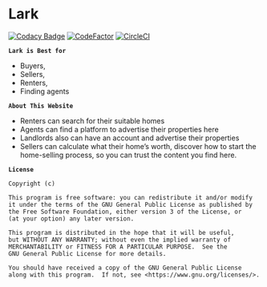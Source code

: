 # Lark

[![Codacy Badge](https://api.codacy.com/project/badge/Grade/f9eb02efc2d74546a97a32f5cc279318)](https://app.codacy.com/manual/Mfuon2/vidu?utm_source=github.com&utm_medium=referral&utm_content=Mfuon2/vidu&utm_campaign=Badge_Grade_Dashboard)
[![CodeFactor](https://www.codefactor.io/repository/github/mfuon2/vidu/badge)](https://www.codefactor.io/repository/github/mfuon2/vidu)
[![CircleCI](https://circleci.com/gh/Mfuon2/vidu.svg?style=svg)](https://circleci.com/gh/Mfuon2/vidu)

**```Lark is Best for ```**

- Buyers, 
- Sellers, 
- Renters, 
- Finding agents

**```About This Website ```**
- Renters can search for their suitable homes
- Agents can find a platform to advertise their properties here
- Landlords also can have an account and advertise their properties
- Sellers can calculate what their home’s worth, discover how to start the home-selling process, so you can trust the content you find here.


**``License``**

    Copyright (c) 

    This program is free software: you can redistribute it and/or modify
    it under the terms of the GNU General Public License as published by
    the Free Software Foundation, either version 3 of the License, or
    (at your option) any later version.

    This program is distributed in the hope that it will be useful,
    but WITHOUT ANY WARRANTY; without even the implied warranty of
    MERCHANTABILITY or FITNESS FOR A PARTICULAR PURPOSE.  See the
    GNU General Public License for more details.

    You should have received a copy of the GNU General Public License
    along with this program.  If not, see <https://www.gnu.org/licenses/>.
